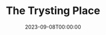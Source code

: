 ---
title: The Trysting Place
date: 2023-09-08T00:00:00
opening_date: 1923-01-30
closing_date:
layout: productions
program:
Theatre: Theatre Jacksonville
cast:
- Bertha Snyder: Jessie Briggs
- Charles W. Crooke, Jr.: Rupert Smith
- Frank Stringfellow: Launcelot Briggs
- Fred L. Mulliken: Mysterious Voice
- Helen Mullikin: Mrs. Curtis
- Mrs. C.A. Bisbee: Mrs. Briggs
- Ted Silber: Mr. Ingoldsby
crew:
- Stage Decoration/Props:
  - Marion Adams
  - Mrs. F.L. Mullikin
understudies:
orchestra:
---